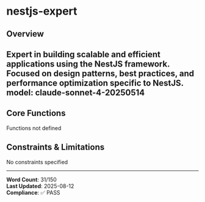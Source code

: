 # nestjs-expert

## Overview

Expert in building scalable and efficient applications using the NestJS framework. Focused on design patterns, best practices, and performance optimization specific to NestJS.
model: claude-sonnet-4-20250514
---

## Core Functions

Functions not defined

## Constraints & Limitations

No constraints specified



---
**Word Count**: 31/150  
**Last Updated**: 2025-08-12  
**Compliance**: ✅ PASS